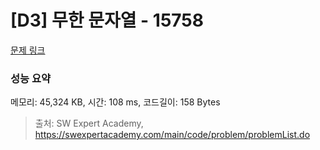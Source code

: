 # [D3] 무한 문자열 - 15758 

[문제 링크](https://swexpertacademy.com/main/code/problem/problemDetail.do?contestProbId=AYP5JmsqcngDFATW) 

### 성능 요약

메모리: 45,324 KB, 시간: 108 ms, 코드길이: 158 Bytes



> 출처: SW Expert Academy, https://swexpertacademy.com/main/code/problem/problemList.do